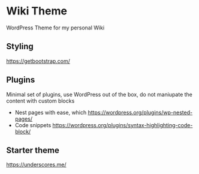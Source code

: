 # Wiki Theme
WordPress Theme for my personal Wiki

## Styling

https://getbootstrap.com/

## Plugins

Minimal set of plugins, use WordPress out of the box, do not maniupate the content with custom blocks

- Nest pages with ease, which https://wordpress.org/plugins/wp-nested-pages/
- Code snippets https://wordpress.org/plugins/syntax-highlighting-code-block/

## Starter theme

https://underscores.me/
